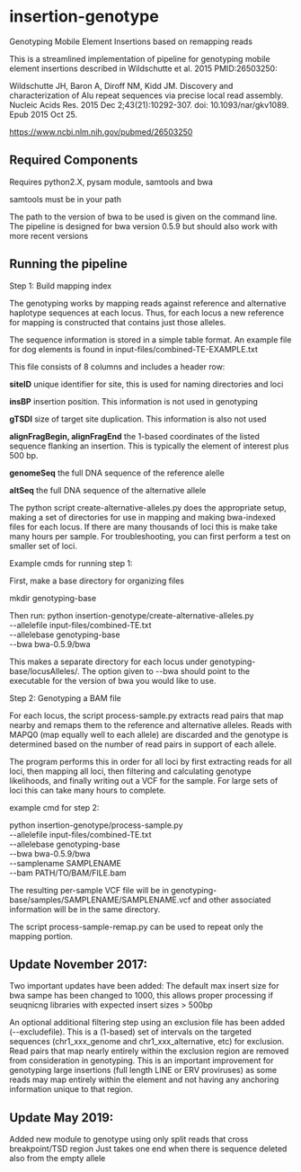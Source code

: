 # insertion-genotype
Genotyping Mobile Element Insertions based on remapping reads

This is a streamlined implementation of pipeline for genotyping mobile element insertions
described in Wildschutte et al. 2015 PMID:26503250:

Wildschutte JH, Baron A, Diroff NM, Kidd JM. Discovery and characterization of Alu repeat sequences via precise local read
assembly. Nucleic Acids Res. 2015 Dec 2;43(21):10292-307. doi: 10.1093/nar/gkv1089. Epub 2015 Oct 25.

https://www.ncbi.nlm.nih.gov/pubmed/26503250

## Required Components

Requires python2.X, pysam module, samtools and bwa

samtools must be in your path


The path to the version of bwa to be used is given on the command line. The pipeline is designed for bwa version 0.5.9 but should also work with more recent versions


## Running the pipeline

Step 1: Build mapping index

The genotyping works by mapping reads against reference and alternative haplotype
sequences at each locus.  Thus, for each locus a new reference for mapping is constructed
that contains just those alleles.

The sequence information is stored in a simple table format.  An example file for dog
elements is found in input-files/combined-TE-EXAMPLE.txt

This file consists of 8 columns and includes a header row:

**siteID**	unique identifier for site, this is used for naming directories and loci

**insBP**	insertion position.  This information is not used in genotyping

**gTSDl**  size of target site duplication.  This information is also not used

**alignFragBegin, alignFragEnd**  the 1-based coordinates of the listed sequence flanking an insertion. This is typically the element of interest plus 500 bp.

**genomeSeq**  the full DNA sequence of the reference alelle

**altSeq** the full DNA sequence of the alternative allele

The python script create-alternative-alleles.py does the appropriate setup, making
a set of directories for use in mapping and making bwa-indexed files for each locus.
If there are many thousands of loci this is make take many hours per sample.
For troubleshooting, you can first perform a test on smaller set of loci.


Example cmds for running step 1:

First, make a base directory for organizing files

mkdir genotyping-base

Then run:
python insertion-genotype/create-alternative-alleles.py \
--allelefile  input-files/combined-TE.txt \
--allelebase genotyping-base \
--bwa bwa-0.5.9/bwa

This makes a separate directory for each locus under genotyping-base/locusAlleles/.  The option given to --bwa should point to the executable for the version of bwa you would like to use.

Step 2: Genotyping a BAM file

For each locus, the script process-sample.py extracts read pairs that map nearby and remaps them to the
reference and alternative alleles.  Reads with MAPQ0 (map equally well to each allele) are discarded
and the genotype is determined based on the number of read pairs in support of each allele.

The program performs this in order for all loci by first extracting reads for all loci,
then mapping all loci, then filtering and calculating genotype likelihoods, and finally
writing out a VCF for the sample.  For large sets of loci this can take many hours to complete.

example cmd for step 2:

python insertion-genotype/process-sample.py \
--allelefile  input-files/combined-TE.txt \
--allelebase genotyping-base \
--bwa bwa-0.5.9/bwa \
--samplename SAMPLENAME \
--bam PATH/TO/BAM/FILE.bam


The resulting per-sample VCF file will be in genotyping-base/samples/SAMPLENAME/SAMPLENAME.vcf
and other associated information will be in the same directory.


The script process-sample-remap.py can be used to repeat only the mapping portion.

## Update November 2017:
Two important updates have been added:
The default max insert size for bwa sampe has been changed to 1000, this allows proper processing if seuqnicng libraries with expected insert sizes > 500bp

An optional additional filtering step using an exclusion file has been added (--excludefile).
This is a (1-based) set of intervals on the targeted sequences (chr1_xxx_genome and chr1_xxx_alternative, etc) for exclusion.  Read pairs that map nearly entirely within the exclusion region are removed from consideration in genotyping.  This is an important
improvement for genotyping large insertions (full length LINE or ERV proviruses) as some reads may map entirely within the element and not having any anchoring information unique to that region.

## Update May 2019:
Added new module to genotype using only split reads that cross breakpoint/TSD region
Just takes one end when there is sequence deleted also from the empty allele
 

